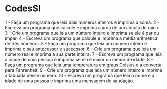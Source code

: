 # CodesSI
1 - Faça um programa que leia dois numeros inteiros e imprima a soma.
2 - Escreva um programa que calcule e imprima a área de um círculo de raio r.
3 - Crie um programa que leia um número inteiro e imprima se ele é par ou ímpar.
4 - Escreva um programa que calcule e imprima a média aritmética de três números.
5 - Faça um programa que leia um número inteiro e imprima o seu antecessor e sucecssor.
6 - Crie um programa que leia um número real e imprima a sua parte inteira.
7 - Escreva um programa que leia a idade de uma pessoa e imprima se ela é maior ou menor de idade.
8 - Faça um programa que leia uma temperatura em graus Celsius e a converta para Fahrenheit.
9 - Crie um programa que leia um número inteiro e imprima a tabuada desse número.
10 - Escreva um programa que leia o nome e a idade de uma pessoa e imprima uma mensagem de saudação.
